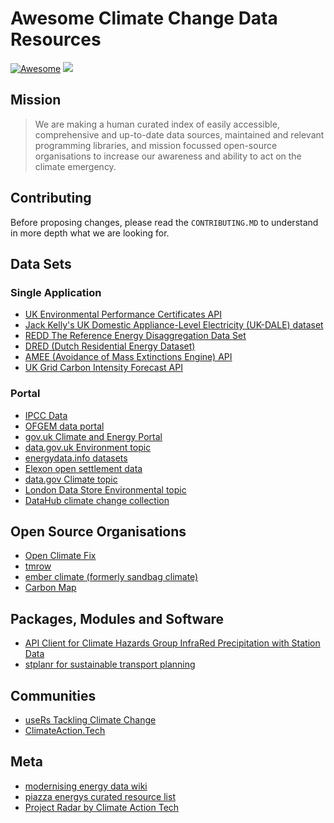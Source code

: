 # Awesome Climate Change Data Resources

[![Awesome](https://cdn.rawgit.com/sindresorhus/awesome/d7305f38d29fed78fa85652e3a63e154dd8e8829/media/badge.svg)](https://github.com/sindresorhus/awesome)
<a href="http://www.columbia.edu/~jeh1/2008/StateOfWild_20080428.pdf">
<img src="https://co2ppmbadge.piazza.energy/latest/banner_horiz.png">
</a>

## Mission

> We are making a human curated index of easily accessible, comprehensive and up-to-date data sources, maintained and relevant programming libraries, and mission focussed open-source organisations to increase our awareness and ability to act on the climate emergency.

## Contributing

Before proposing changes, please read the `CONTRIBUTING.MD` to understand in more depth what we are looking for.

## Data Sets

### Single Application

* [UK Environmental Performance Certificates API](https://epc.opendatacommunities.org/docs/api)
* [Jack Kelly's UK Domestic Appliance-Level Electricity (UK-DALE) dataset](https://jack-kelly.com/data/)
* [REDD The Reference Energy Disaggregation Data Set](http://redd.csail.mit.edu/)
* [DRED (Dutch Residential Energy Dataset)](http://www.st.ewi.tudelft.nl/akshay/dred/)
* [AMEE (Avoidance of Mass Extinctions Engine) API](https://www.amee.com/api)
* [UK Grid Carbon Intensity Forecast API](https://api.carbonintensity.org.uk/)

### Portal

* [IPCC Data](http://ipcc-data.org/)
* [OFGEM data portal](https://www.ofgem.gov.uk/data-portal/overview)
* [gov.uk Climate and Energy Portal](https://www.gov.uk/environment/climate-change-energy)
* [data.gov.uk Environment topic](https://data.gov.uk/search?filters%5Btopic%5D=Environment)
* [energydata.info datasets](https://energydata.info/dataset)
* [Elexon open settlement data](https://www.elexon.co.uk/data/open-settlement-data/)
* [data.gov Climate topic](https://catalog.data.gov/dataset?groups=climate5434&#topic=climate_navigation)
* [London Data Store Environmental topic](https://data.london.gov.uk/dataset?topics=fb70a4e6-311c-41c1-8429-3fe27ebc928a)
* [DataHub climate change collection](https://datahub.io/collections/climate-change)

## Open Source Organisations

* [Open Climate Fix](https://github.com/openclimatefix)
* [tmrow](https://github.com/tmrowco/)
* [ember climate (formerly sandbag climate)](https://github.com/sandbag-climate)
* [Carbon Map](https://github.com/carbonmap)

## Packages, Modules and Software

* [API Client for Climate Hazards Group InfraRed Precipitation with Station Data](https://docs.ropensci.org/chirps/)
* [stplanr for sustainable transport planning](https://docs.ropensci.org/stplanr/)

## Communities

* [useRs Tackling Climate Change](https://userstackling-uny5880.slack.com/join/shared_invite/zt-fkocefo6-kkRLrPqPI5WQR5P~HLdm9A#/)
* [ClimateAction.Tech](https://climateaction.tech/)

## Meta

* [modernising energy data wiki](https://modernisingenergydata.atlassian.net/wiki/spaces/MED/overview)
* [piazza energys curated resource list](https://github.com/piazza-energy/curated-resource-list)
* [Project Radar by Climate Action Tech](https://airtable.com/shrMSPnwvOnINjowF/tbluarrAvsm9Tvojd)
